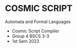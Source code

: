# COSMIC SCRIPT

Automata and Formal Languages 
- Cosmic Script Compiler
- Group 4 BSCS 3-3
- 1st Sem 2023
